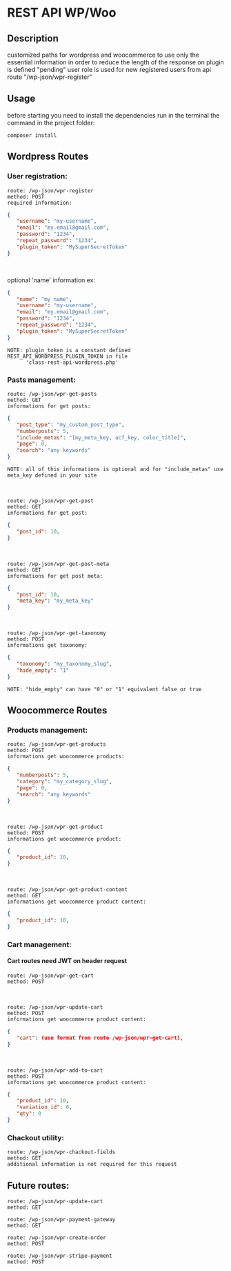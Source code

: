 # REST API WP/Woo

## Description
customized paths for wordpress and woocommerce to use only the essential information in order to reduce the length of the response
on plugin is defined "pending" user role is used for new registered users from api route "/wp-json/wpr-register"


## Usage
before starting you need to install the dependencies run in the terminal the command in the project folder:

    composer install

## Wordpress Routes

### User registration:

    route: /wp-json/wpr-register
    method: POST
    required information:
```JSON
{
   "username": "my-username",
   "email": "my.email@gmail.com",
   "password": "1234",
   "repeat_password": "1234",
   "plugin_token": "MySuperSecretToken"
}
```
<br />

optional 'name' information ex:
```JSON
{
   "name": "my name",
   "username": "my-username",
   "email": "my.email@gmail.com",
   "password": "1234",
   "repeat_password": "1234",
   "plugin_token": "MySuperSecretToken"
}
```
    NOTE: plugin_token is a constant defined REST_API_WORDPRESS_PLUGIN_TOKEN in file
          'class-rest-api-wordpress.php'

### Pasts management:
    route: /wp-json/wpr-get-posts
    method: GET
    informations for get posts:
```JSON
{
   "post_type": "my_custom_post_type",
   "numberposts": 5,
   "include_metas": "[my_meta_key, acf_key, color_title]",
   "page": 0,
   "search": "any keywords"
}
```
    NOTE: all of this informations is optional and for "include_metas" use meta_key defined in your site
<br />

    route: /wp-json/wpr-get-post
    method: GET
    informations for get post:
```JSON
{
   "post_id": 10,
}
```
<br />

    route: /wp-json/wpr-get-post-meta
    method: GET
    informations for get post meta:
```JSON
{
   "post_id": 10,
   "meta_key": "my_meta_key"
}
```
<br />

    route: /wp-json/wpr-get-taxonomy
    method: POST
    informations get taxonomy:
```JSON
{
   "taxonomy": "my_taxonomy_slug",
   "hide_empty": "1"
}
```
    NOTE: "hide_empty" can have "0" or "1" equivalent false or true

## Woocommerce Routes
### Products management:
    route: /wp-json/wpr-get-products
    method: POST
    informations get woocommerce products:
```JSON
{
   "numberposts": 5,
   "category": "my_category_slug",
   "page": 0,
   "search": "any keywords"
}
```
<br />

    route: /wp-json/wpr-get-product
    method: POST
    informations get woocommerce product:
```JSON
{
   "product_id": 10,
}
```
<br />

    route: /wp-json/wpr-get-product-content
    method: GET
    informations get woocommerce product content:
```JSON
{
   "product_id": 10,
}
```
### Cart management:
#### Cart routes need JWT on header request 
    route: /wp-json/wpr-get-cart
    method: POST
<br />

    route: /wp-json/wpr-update-cart
    method: POST
    informations get woocommerce product content:
```JSON
{
   "cart": (use format from route /wp-json/wpr-get-cart),
}
```
<br />

    route: /wp-json/wpr-add-to-cart
    method: POST
    informations get woocommerce product content:
```JSON
{
   "product_id": 10,
   "variation_id": 0,
   "qty": 0
}
```

### Chackout utility:

    route: /wp-json/wpr-chackout-fields
    method: GET
    additional information is not required for this request 

## Future routes:
    
    route: /wp-json/wpr-update-cart
    method: GET
    
    route: /wp-json/wpr-payment-gateway
    method: GET
    
    route: /wp-json/wpr-create-order
    method: POST
    
    route: /wp-json/wpr-stripe-payment
    method: POST


